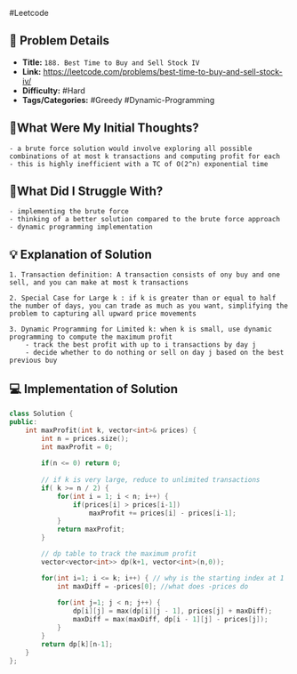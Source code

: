 #Leetcode
## 📝 Problem Details

- **Title:** `188. Best Time to Buy and Sell Stock IV`
- **Link:** https://leetcode.com/problems/best-time-to-buy-and-sell-stock-iv/
- **Difficulty:** #Hard
- **Tags/Categories:** #Greedy #Dynamic-Programming 

## 💭What Were My Initial Thoughts?

```
- a brute force solution would involve exploring all possible combinations of at most k transactions and computing profit for each
- this is highly inefficient with a TC of O(2^n) exponential time 
```

## 🤔What Did I Struggle With?

```
- implementing the brute force
- thinking of a better solution compared to the brute force approach
- dynamic programming implementation
```

## 💡 Explanation of Solution

```
1. Transaction definition: A transaction consists of ony buy and one sell, and you can make at most k transactions

2. Special Case for Large k : if k is greater than or equal to half the number of days, you can trade as much as you want, simplifying the problem to capturing all upward price movements

3. Dynamic Programming for Limited k: when k is small, use dynamic programming to compute the maximum profit
	- track the best profit with up to i transactions by day j
	- decide whether to do nothing or sell on day j based on the best previous buy

```
## 💻 Implementation of Solution

```cpp
class Solution {
public:
	int maxProfit(int k, vector<int>& prices) {
		int n = prices.size();
		int maxProfit = 0;
		
		if(n <= 0) return 0;
	
		// if k is very large, reduce to unlimited transactions
		if( k >= n / 2) {
			for(int i = 1; i < n; i++) {
				if(prices[i] > prices[i-1])
					maxProfit += prices[i] - prices[i-1];
			}	
			return maxProfit;
		}

		// dp table to track the maximum profit
		vector<vector<int>> dp(k+1, vector<int>(n,0));

		for(int i=1; i <= k; i++) { // why is the starting index at 1
			int maxDiff = -prices[0]; //what does -prices do
			
			for(int j=1; j < n; j++) {
				dp[i][j] = max(dp[i][j - 1], prices[j] + maxDiff); 
				maxDiff = max(maxDiff, dp[i - 1][j] - prices[j]);
			}
		}
		return dp[k][n-1];
	}
};
``` 